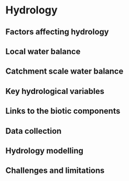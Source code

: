 # Hydrology

## Factors affecting hydrology

## Local water balance

## Catchment scale water balance

## Key hydrological variables

## Links to the biotic components

## Data collection

## Hydrology modelling

## Challenges and limitations
